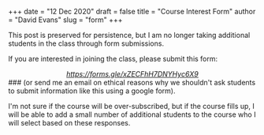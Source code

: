 +++
date = "12 Dec 2020"
draft = false
title = "Course Interest Form"
author = "David Evans"
slug = "form"
+++


   <div class="yellownote">
   This post is preserved for persistence, but I am no longer taking additional students in the class through form submissions.
   </div>
   
If you are interested in joining the class, please submit this form:

<center>
<a href="https://forms.gle/xZECFhH7DNYHyc6X9"><em>https://forms.gle/xZECFhH7DNYHyc6X9</em></a>
</center>
###
(or send me an email on ethical reasons why we shouldn't ask students
to submit information like this using a google form).


I'm not sure if the course will be over-subscribed, but if the course
fills up, I will be able to add a small number of additional students
to the course who I will select based on these responses. 





